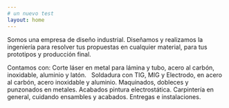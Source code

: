 ```yaml
---
# un nuevo test
layout: home
---
```

Somos una empresa de diseño industrial.
Diseñamos y realizamos la ingeniería para resolver tus propuestas en cualquier material, para tus prototipos y producción final.

Contamos con:
Corte láser en metal para lámina y tubo, acero al carbón, inoxidable, aluminio y latón.  
Soldadura con TIG, MIG y Electrodo, en acero al carbón, acero inoxidable y aluminio.
Maquinados, dobleces y punzonados en metales.
Acabados pintura electrostática.
Carpintería en general, cuidando ensambles y acabados.
Entregas e instalaciones.
